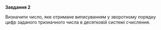 **Завдання 2**

Визначити число, яке отримане виписуванням у зворотному порядку цифр заданого тризначного числа в десятковій системі счислення.
